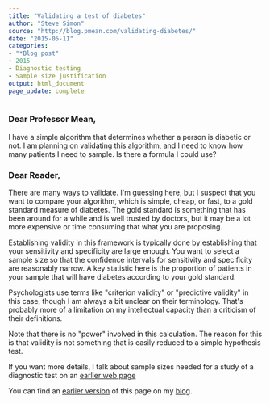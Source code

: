 ```yaml
---
title: "Validating a test of diabetes"
author: "Steve Simon"
source: "http://blog.pmean.com/validating-diabetes/"
date: "2015-05-11"
categories: 
- "*Blog post"
- 2015
- Diagnostic testing
- Sample size justification
output: html_document
page_update: complete
---
```


### Dear Professor Mean,

I have a simple algorithm that determines whether a person is diabetic or not. I am planning on validating this algorithm, and I need to know how many patients I need to sample. Is there a formula I could use?

<!---More--->

### Dear Reader,

There are many ways to validate. I'm guessing here, but I suspect that you want to compare your algorithm, which is simple, cheap, or fast, to a gold standard measure of diabetes. The gold standard is something that has been around for a while and is well trusted by doctors, but it may be a lot more expensive or time consuming that what you are proposing.

Establishing validity in this framework is typically done by establishing that your sensitivity and specificity are large enough. You want to select a sample size so that the confidence intervals for sensitivity and specificity are reasonably narrow. A key statistic here is the proportion of patients in your sample that will have diabetes according to your gold standard.

Psychologists use terms like "criterion validity" or "predictive validity" in this case, though I am always a bit unclear on their terminology. That's probably more of a limitation on my intellectual capacity than a criticism of their definitions.

Note that there is no "power" involved in this calculation. The reason for this is that validity is not something that is easily reduced to a simple hypothesis test.

If you want more details, I talk about sample sizes needed for a study of a diagnostic test on an [earlier web page][sim3]

You can find an [earlier version][sim1] of this page on my [blog][sim2].

[sim1]: http://blog.pmean.com/validating-diabetes/
[sim2]: http://blog.pmean.com

[sim3]: http://www.pmean.com/04/SampleSizeDiagnostic.html



